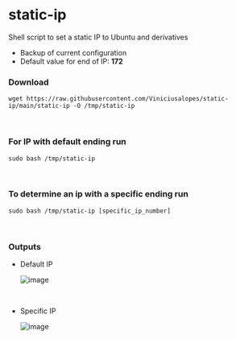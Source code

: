 # static-ip
Shell script to set a static IP to Ubuntu and derivatives
- Backup of current configuration
- Default value for end of IP: **172**

### Download
```
wget https://raw.githubusercontent.com/Viniciusalopes/static-ip/main/static-ip -O /tmp/static-ip
```
<br>

### For IP with default ending run
```
sudo bash /tmp/static-ip
```
<br>

### To determine an ip with a specific ending run
```
sudo bash /tmp/static-ip [specific_ip_number]
```
<br>

### Outputs

- Default IP

  ![image](https://user-images.githubusercontent.com/33704906/127758589-72d81b0f-fc3a-4397-a2b5-2c3b6ebdc492.png)

<br>

- Specific IP

  ![image](https://user-images.githubusercontent.com/33704906/127758669-160450a8-74d3-4e0f-afaf-d713521df416.png)


